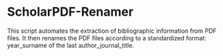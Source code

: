 # ScholarPDF-Renamer
This script automates the extraction of bibliographic information from PDF files.      It then renames the PDF files according to a standardized format: year_surname of the last author_journal_title.
